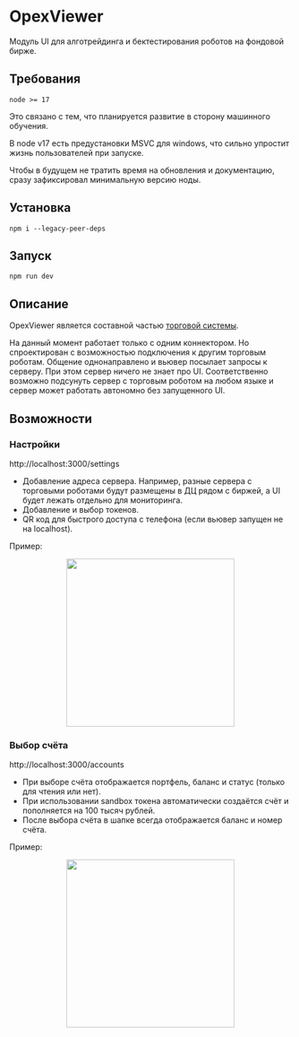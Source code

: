 # OpexViewer

Модуль UI для алготрейдинга и бектестирования роботов на фондовой бирже.


## Требования
```
node >= 17
```

Это связано с тем, что планируется развитие в сторону машинного обучения.

В node v17 есть предустановки MSVC для windows, что сильно упростит жизнь пользователей при запуске.

Чтобы в будущем не тратить время на обновления и документацию, сразу зафиксировал минимальную версию ноды.


## Установка

```
npm i --legacy-peer-deps
```


## Запуск

```
npm run dev
```

## Описание

OpexViewer является составной частью [торговой системы](https://github.com/pskucherov/OpexBot).

На данный момент работает только с одним коннектором. Но спроектирован с возможностью подключения к другим торговым роботам. Общение однонаправлено и вьювер посылает запросы к серверу. При этом сервер ничего не знает про UI. Соответственно возможно подсунуть сервер с торговым роботом на любом языке и сервер может работать автономно без запущенного UI.

## Возможности

### Настройки
http://localhost:3000/settings

* Добавление адреса сервера. Например, разные сервера с торговыми роботами будут размещены в ДЦ рядом с биржей, а UI будет лежать отдельно для мониторинга.
* Добавление и выбор токенов.
* QR код для быстрого доступа с телефона (если вьювер запущен не на localhost).

Пример:
<center><img src="https://user-images.githubusercontent.com/3197868/169752115-09a47fef-afd8-4dd1-9370-2f96ef538535.png" height="300"></center>


### Выбор счёта
http://localhost:3000/accounts

* При выборе счёта отображается портфель, баланс и статус (только для чтения или нет).
* При использовании sandbox токена автоматически создаётся счёт и пополняется на 100 тысяч рублей.
* После выбора счёта в шапке всегда отображается баланс и номер счёта.

Пример:
<center><img src="https://user-images.githubusercontent.com/3197868/169753145-291f2db2-efea-43de-8843-dd441fe95a70.png" height="300"></center>


